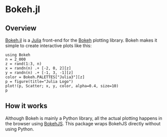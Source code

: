 # Bokeh.jl

## Overview

[Bokeh.jl](https://github.com/cjdoris/Bokeh.jl) is a [Julia](https://julialang.org/)
front-end for the [Bokeh](https://bokeh.org/) plotting library. Bokeh makes it simple to
create interactive plots like this:

```@example
using Bokeh
n = 2_000
z = rand(1:3, n)
x = randn(n) .+ [-2, 0, 2][z]
y = randn(n) .+ [-1, 3, -1][z]
color = Bokeh.PALETTES["Julia3"][z]
p = figure(title="Julia Logo")
plot!(p, Scatter; x, y, color, alpha=0.4, size=10)
p
```

## How it works

Although Bokeh is mainly a Python library, all the actual plotting happens in the browser
using [BokehJS](https://docs.bokeh.org/en/latest/docs/user_guide/bokehjs.html). This package
wraps BokehJS directly without using Python.
